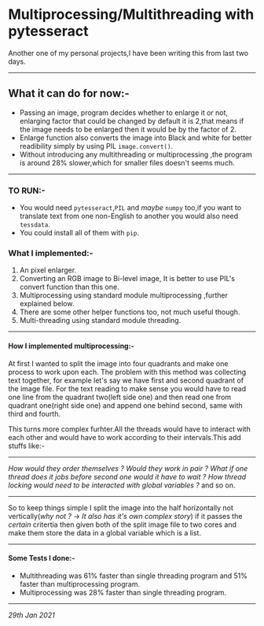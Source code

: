 # Multiprocessing/Multithreading with pytesseract

Another one of my personal projects,I have been writing this from last two days.

---

## What it can do for now:-
- Passing an image, program decides whether to enlarge it or not, enlarging factor that could be changed by default it is 2,that means if the image needs to be enlarged then it would be by the factor of 2.
- Enlarge function also converts the image into Black and white for better readibility simply by using PIL `image.convert()`.
- Without introducing any multithreading or multiprocessing ,the program is around 28% slower,which for smaller files doesn't seems much.
---
### TO RUN:-
- You would need `pytesseract`,`PIL` and *maybe* `numpy` too,if you want to translate text from one non-English to another you would also need `tessdata`.
- You could install all of them with `pip`.

### What I implemented:-
1. An pixel enlarger.
2. Converting an RGB image to Bi-level image, It is better to use PIL's convert function than this one.
3. Multiprocessing using standard module multiprocessing ,further explained below.
4. There are some other helper functions too, not much useful though.
5. Multi-threading using standard module threading.

---
#### How I implemented multiprocessing:-
At first I wanted to split the image into four quadrants and make one process to work upon each.
The problem with this method was collecting text together, for example let's say we have first and second quadrant of the image file. 
For the text reading to make sense you would have to read one line from the quadrant two(left side one) and then read one from quadrant 
one(right side one) and append one behind second, same with third and fourth.

This turns more complex furhter.All the threads would have to interact with each other and 
would have to work according to their intervals.This add stuffs like:-

---
*How would they order themselves ? Would they work in pair ? What if one thread does it jobs before second one would it have to wait ? How thread locking would need to be interacted with global variables ?* and so on.

---
So to keep things simple I split the image into the half horizontally not vertically(*why not ?* -> *It also has it's own complex story*) if it passes the *certain* critertia then given both of the split image file to two cores and make them store the data in a global variable which is a list.

---

#### Some Tests I done:-
- Multithreading was 61% faster than single threading program and 51% faster than multiprocessing program.
- Multiprocessing was 28% faster than single threading program.

---

*29th Jan 2021*
